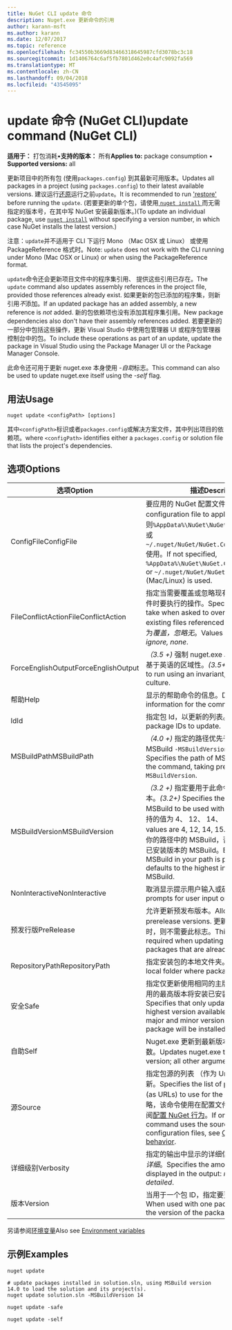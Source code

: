 ```yaml
---
title: NuGet CLI update 命令
description: Nuget.exe 更新命令的引用
author: karann-msft
ms.author: karann
ms.date: 12/07/2017
ms.topic: reference
ms.openlocfilehash: fc34550b3669d83466318645987cfd3078bc3c18
ms.sourcegitcommit: 1d1406764c6af5fb7801d462e0c4afc9092fa569
ms.translationtype: MT
ms.contentlocale: zh-CN
ms.lasthandoff: 09/04/2018
ms.locfileid: "43545095"
---
```

# <a name="update-command-nuget-cli"></a><span data-ttu-id="cb2cc-103">update 命令 (NuGet CLI)</span><span class="sxs-lookup"><span data-stu-id="cb2cc-103">update command (NuGet CLI)</span></span>

<span data-ttu-id="cb2cc-104">**适用于：** 打包消耗&bullet;**支持的版本：** 所有</span><span class="sxs-lookup"><span data-stu-id="cb2cc-104">**Applies to:** package consumption &bullet; **Supported versions:** all</span></span>

<span data-ttu-id="cb2cc-105">更新项目中的所有包 (使用`packages.config`) 到其最新可用版本。</span><span class="sxs-lookup"><span data-stu-id="cb2cc-105">Updates all packages in a project (using `packages.config`) to their latest available versions.</span></span> <span data-ttu-id="cb2cc-106">建议运行[还原](cli-ref-restore.md)运行之前`update`。</span><span class="sxs-lookup"><span data-stu-id="cb2cc-106">It is recommended to run ['restore'](cli-ref-restore.md) before running the `update`.</span></span> <span data-ttu-id="cb2cc-107">(若要更新的单个包，请使用[ `nuget install` ](cli-ref-install.md)而无需指定的版本号，在其中写 NuGet 安装最新版本。)</span><span class="sxs-lookup"><span data-stu-id="cb2cc-107">(To update an individual package, use [`nuget install`](cli-ref-install.md) without specifying a version number, in which case NuGet installs the latest version.)</span></span>

<span data-ttu-id="cb2cc-108">注意：`update`并不适用于 CLI 下运行 Mono （Mac OSX 或 Linux） 或使用 PackageReference 格式时。</span><span class="sxs-lookup"><span data-stu-id="cb2cc-108">Note: `update` does not work with the CLI running under Mono (Mac OSX or Linux) or when using the PackageReference format.</span></span>

<span data-ttu-id="cb2cc-109">`update`命令还会更新项目文件中的程序集引用、 提供这些引用已存在。</span><span class="sxs-lookup"><span data-stu-id="cb2cc-109">The `update` command also updates assembly references in the project file, provided those references already exist.</span></span> <span data-ttu-id="cb2cc-110">如果更新的包已添加的程序集，则新引用*不*添加。</span><span class="sxs-lookup"><span data-stu-id="cb2cc-110">If an updated package has an added assembly, a new reference is *not* added.</span></span> <span data-ttu-id="cb2cc-111">新的包依赖项也没有添加其程序集引用。</span><span class="sxs-lookup"><span data-stu-id="cb2cc-111">New package dependencies also don't have their assembly references added.</span></span> <span data-ttu-id="cb2cc-112">若要更新的一部分中包括这些操作，更新 Visual Studio 中使用包管理器 UI 或程序包管理器控制台中的包。</span><span class="sxs-lookup"><span data-stu-id="cb2cc-112">To include these operations as part of an update, update the package in Visual Studio using the Package Manager UI or the Package Manager Console.</span></span>

<span data-ttu-id="cb2cc-113">此命令还可用于更新 nuget.exe 本身使用 *-自助*标志。</span><span class="sxs-lookup"><span data-stu-id="cb2cc-113">This command can also be used to update nuget.exe itself using the *-self* flag.</span></span>

## <a name="usage"></a><span data-ttu-id="cb2cc-114">用法</span><span class="sxs-lookup"><span data-stu-id="cb2cc-114">Usage</span></span>

```cli
nuget update <configPath> [options]
```

<span data-ttu-id="cb2cc-115">其中`<configPath>`标识或者`packages.config`或解决方案文件，其中列出项目的依赖项。</span><span class="sxs-lookup"><span data-stu-id="cb2cc-115">where `<configPath>` identifies either a `packages.config` or solution file that lists the project's dependencies.</span></span>

## <a name="options"></a><span data-ttu-id="cb2cc-116">选项</span><span class="sxs-lookup"><span data-stu-id="cb2cc-116">Options</span></span>

| <span data-ttu-id="cb2cc-117">选项</span><span class="sxs-lookup"><span data-stu-id="cb2cc-117">Option</span></span> | <span data-ttu-id="cb2cc-118">描述</span><span class="sxs-lookup"><span data-stu-id="cb2cc-118">Description</span></span> |
| --- | --- |
| <span data-ttu-id="cb2cc-119">ConfigFile</span><span class="sxs-lookup"><span data-stu-id="cb2cc-119">ConfigFile</span></span> | <span data-ttu-id="cb2cc-120">要应用的 NuGet 配置文件。</span><span class="sxs-lookup"><span data-stu-id="cb2cc-120">The NuGet configuration file to apply.</span></span> <span data-ttu-id="cb2cc-121">如果未指定，否则`%AppData%\NuGet\NuGet.Config`(Windows) 或`~/.nuget/NuGet/NuGet.Config`(Mac/Linux) 使用。</span><span class="sxs-lookup"><span data-stu-id="cb2cc-121">If not specified, `%AppData%\NuGet\NuGet.Config` (Windows) or `~/.nuget/NuGet/NuGet.Config` (Mac/Linux) is used.</span></span>|
| <span data-ttu-id="cb2cc-122">FileConflictAction</span><span class="sxs-lookup"><span data-stu-id="cb2cc-122">FileConflictAction</span></span> | <span data-ttu-id="cb2cc-123">指定当需要覆盖或忽略现有的项目所引用的文件时要执行的操作。</span><span class="sxs-lookup"><span data-stu-id="cb2cc-123">Specifies the action to take when asked to overwrite or ignore existing files referenced by the project.</span></span> <span data-ttu-id="cb2cc-124">值为*覆盖，忽略无*。</span><span class="sxs-lookup"><span data-stu-id="cb2cc-124">Values are *overwrite, ignore, none*.</span></span> |
| <span data-ttu-id="cb2cc-125">ForceEnglishOutput</span><span class="sxs-lookup"><span data-stu-id="cb2cc-125">ForceEnglishOutput</span></span> | <span data-ttu-id="cb2cc-126">*（3.5 +)* 强制 nuget.exe 以运行使用固定的、 基于英语的区域性。</span><span class="sxs-lookup"><span data-stu-id="cb2cc-126">*(3.5+)* Forces nuget.exe to run using an invariant, English-based culture.</span></span> |
| <span data-ttu-id="cb2cc-127">帮助</span><span class="sxs-lookup"><span data-stu-id="cb2cc-127">Help</span></span> | <span data-ttu-id="cb2cc-128">显示的帮助命令的信息。</span><span class="sxs-lookup"><span data-stu-id="cb2cc-128">Displays help information for the command.</span></span> |
| <span data-ttu-id="cb2cc-129">Id</span><span class="sxs-lookup"><span data-stu-id="cb2cc-129">Id</span></span> | <span data-ttu-id="cb2cc-130">指定包 Id，以更新的列表。</span><span class="sxs-lookup"><span data-stu-id="cb2cc-130">Specifies a list of package IDs to update.</span></span> |
| <span data-ttu-id="cb2cc-131">MSBuildPath</span><span class="sxs-lookup"><span data-stu-id="cb2cc-131">MSBuildPath</span></span> | <span data-ttu-id="cb2cc-132">*（4.0 +)* 指定的路径优先于命令中使用 MSBuild `-MSBuildVersion`。</span><span class="sxs-lookup"><span data-stu-id="cb2cc-132">*(4.0+)* Specifies the path of MSBuild to use with the command, taking precedence over `-MSBuildVersion`.</span></span> |
| <span data-ttu-id="cb2cc-133">MSBuildVersion</span><span class="sxs-lookup"><span data-stu-id="cb2cc-133">MSBuildVersion</span></span> | <span data-ttu-id="cb2cc-134">*（3.2 +)* 指定要用于此命令的 MSBuild 版本。</span><span class="sxs-lookup"><span data-stu-id="cb2cc-134">*(3.2+)* Specifies the version of MSBuild to be used with this command.</span></span> <span data-ttu-id="cb2cc-135">支持的值为 4、 12、 14、 15。</span><span class="sxs-lookup"><span data-stu-id="cb2cc-135">Supported values are 4, 12, 14, 15.</span></span> <span data-ttu-id="cb2cc-136">默认情况下，选择你的路径中的 MSBuild，否则它默认为最高的已安装版本的 MSBuild。</span><span class="sxs-lookup"><span data-stu-id="cb2cc-136">By default the MSBuild in your path is picked, otherwise it defaults to the highest installed version of MSBuild.</span></span> |
| <span data-ttu-id="cb2cc-137">NonInteractive</span><span class="sxs-lookup"><span data-stu-id="cb2cc-137">NonInteractive</span></span> | <span data-ttu-id="cb2cc-138">取消显示提示用户输入或确认。</span><span class="sxs-lookup"><span data-stu-id="cb2cc-138">Suppresses prompts for user input or confirmations.</span></span> |
| <span data-ttu-id="cb2cc-139">预发行版</span><span class="sxs-lookup"><span data-stu-id="cb2cc-139">PreRelease</span></span> | <span data-ttu-id="cb2cc-140">允许更新预发布版本。</span><span class="sxs-lookup"><span data-stu-id="cb2cc-140">Allows updating to prerelease versions.</span></span> <span data-ttu-id="cb2cc-141">更新已安装的预发行包时，则不需要此标志。</span><span class="sxs-lookup"><span data-stu-id="cb2cc-141">This flag is not required when updating prerelease packages that are already installed.</span></span> |
| <span data-ttu-id="cb2cc-142">RepositoryPath</span><span class="sxs-lookup"><span data-stu-id="cb2cc-142">RepositoryPath</span></span> | <span data-ttu-id="cb2cc-143">指定安装包的本地文件夹。</span><span class="sxs-lookup"><span data-stu-id="cb2cc-143">Specifies the local folder where packages are installed.</span></span> |
| <span data-ttu-id="cb2cc-144">安全</span><span class="sxs-lookup"><span data-stu-id="cb2cc-144">Safe</span></span> | <span data-ttu-id="cb2cc-145">指定仅更新使用相同的主版本号和次版本中可用的最高版本将安装已安装的程序包。</span><span class="sxs-lookup"><span data-stu-id="cb2cc-145">Specifies that only updates with the highest version available within the same major and minor version as the installed package will be installed.</span></span> |
| <span data-ttu-id="cb2cc-146">自助</span><span class="sxs-lookup"><span data-stu-id="cb2cc-146">Self</span></span> | <span data-ttu-id="cb2cc-147">Nuget.exe 更新到最新版本;将忽略所有其他参数。</span><span class="sxs-lookup"><span data-stu-id="cb2cc-147">Updates nuget.exe to the latest version; all other arguments are ignored.</span></span> |
| <span data-ttu-id="cb2cc-148">源</span><span class="sxs-lookup"><span data-stu-id="cb2cc-148">Source</span></span> | <span data-ttu-id="cb2cc-149">指定包源的列表 （作为 Url) 若要使用的更新。</span><span class="sxs-lookup"><span data-stu-id="cb2cc-149">Specifies the list of package sources (as URLs) to use for the updates.</span></span> <span data-ttu-id="cb2cc-150">如果省略，该命令使用在配置文件中提供的源，请参阅[配置 NuGet 行为](../consume-packages/configuring-nuget-behavior.md)。</span><span class="sxs-lookup"><span data-stu-id="cb2cc-150">If omitted, the command uses the sources provided in configuration files, see [Configuring NuGet behavior](../consume-packages/configuring-nuget-behavior.md).</span></span> |
| <span data-ttu-id="cb2cc-151">详细级别</span><span class="sxs-lookup"><span data-stu-id="cb2cc-151">Verbosity</span></span> | <span data-ttu-id="cb2cc-152">指定的输出中显示的详细信息：*正常*，*静默*，*详细*。</span><span class="sxs-lookup"><span data-stu-id="cb2cc-152">Specifies the amount of detail displayed in the output: *normal*, *quiet*, *detailed*.</span></span> |
| <span data-ttu-id="cb2cc-153">版本</span><span class="sxs-lookup"><span data-stu-id="cb2cc-153">Version</span></span> | <span data-ttu-id="cb2cc-154">当用于一个包 ID，指定要更新的包的版本。</span><span class="sxs-lookup"><span data-stu-id="cb2cc-154">When used with one package ID, specifies the version of the package to update.</span></span> |

<span data-ttu-id="cb2cc-155">另请参阅[环境变量](cli-ref-environment-variables.md)</span><span class="sxs-lookup"><span data-stu-id="cb2cc-155">Also see [Environment variables](cli-ref-environment-variables.md)</span></span>

## <a name="examples"></a><span data-ttu-id="cb2cc-156">示例</span><span class="sxs-lookup"><span data-stu-id="cb2cc-156">Examples</span></span>

```cli
nuget update

# update packages installed in solution.sln, using MSBuild version 14.0 to load the solution and its project(s).
nuget update solution.sln -MSBuildVersion 14

nuget update -safe

nuget update -self
```
